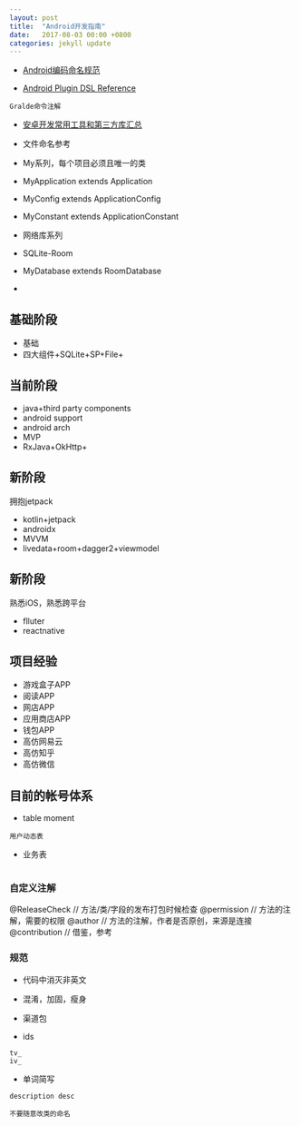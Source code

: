 ```yaml
---
layout: post
title:  "Android开发指南"
date:   2017-08-03 00:00 +0800
categories: jekyll update
---
```


- [Android编码命名规范](http://blog.coderclock.com/2015/12/27/android/Android%E7%BC%96%E7%A0%81%E5%91%BD%E5%90%8D%E8%A7%84%E8%8C%83/)

- [Android Plugin DSL Reference](https://google.github.io/android-gradle-dsl/current/index.html)
```
Gralde命令注解
```

- [安卓开发常用工具和第三方库汇总](https://academy.realm.io/cn/posts/tools-and-libraries-for-common-android-problems/)

- 文件命名参考

- My系列，每个项目必须且唯一的类
- MyApplication extends Application
- MyConfig extends ApplicationConfig
- MyConstant extends ApplicationConstant

- 网络库系列

- SQLite-Room
- MyDatabase extends RoomDatabase
- 


## 基础阶段
- 基础
- 四大组件+SQLite+SP+File+

## 当前阶段
- java+third party components
- android support
- android arch
- MVP
- RxJava+OkHttp+

## 新阶段
拥抱jetpack
- kotlin+jetpack
- androidx
- MVVM
- livedata+room+dagger2+viewmodel

## 新阶段
熟悉iOS，熟悉跨平台
- flluter
- reactnative

## 项目经验
- 游戏盒子APP
- 阅读APP
- 网店APP
- 应用商店APP
- 钱包APP
- 高仿网易云
- 高仿知乎
- 高仿微信

## 目前的帐号体系
- table moment
```
用户动态表

```

- 业务表
```

```

### 自定义注解

@ReleaseCheck // 方法/类/字段的发布打包时候检查
@permission // 方法的注解，需要的权限
@author // 方法的注解，作者是否原创，来源是连接
@contribution // 借鉴，参考

### 规范
- 代码中消灭非英文
- 混淆，加固，瘦身
- 渠道包

- ids
```
tv_
iv_
```

- 单词简写
```
description desc

```

`不要随意改类的命名`
